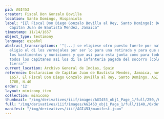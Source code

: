 ```yaml
---
pid: AGI453
creator: Fiscal Don Gonzalo Bovilla
location: Santo Domingo, Hispaniola
label: "[El Fiscal Don Diego Gonzalo Bovilla al Rey, Santo Domingo]: Declaracion de
  Capítan Juan de Bautista Mendez, Jamaica"
timestamp: 11/14/1657
object_type: testimony
language: español
abstract_transcriptions: '"[...] se eligiese otro puesto fuerte por naturaleza y se
  eligio el di los vermejales por ser lo para una retirada y para que alli sea segurasen
  los bastimentos y municiones y que asi para esta junta como para todo lo demas asistieron
  todos los capitanes asi los di la infanteria pagada del socorro [colo] los de la
  tierra"'
current_location: Archivo General de Indias, Spain
reference: Declaracion de Capítan Juan de Bautista Mendez, Jamaica, noviembre 14,
  1657, El Fiscal Don Diego Gonzalo Bovilla al Rey, Santo Domingo, AGI Santo Domingo
  178B, N.40
order: '12'
layout: minicomp_item
collection: minicomp
thumbnail: "/img/derivatives/iiif/images/AGI453_obj1_Page_1/full/250,/0/default.jpg"
full: "/img/derivatives/iiif/images/AGI453_obj1_Page_1/full/1140,/0/default.jpg"
manifest: "/img/derivatives/iiif/AGI453/manifest.json"
---
```

